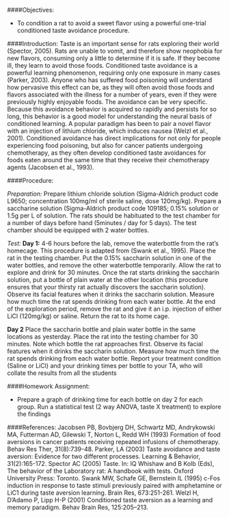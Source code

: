 ####Objectives:
*	To condition a rat to avoid a sweet flavor using a powerful one-trial conditioned taste avoidance procedure.

####Introduction:
Taste is an important sense for rats exploring their world (Spector, 2005).  Rats are unable to vomit, and therefore show neophobia for new flavors, consuming only a little to determine if it is safe.  If they become ill, they learn to avoid those foods. Conditioned taste avoidance is a powerful learning phenomenon, requiring only one exposure in many cases (Parker, 2003).  Anyone who has suffered food poisoning will understand how pervasive this effect can be, as they will often avoid those foods and flavors associated with the illness for a number of years, even if they were previously highly enjoyable foods.  The avoidance can be very specific.  Because this avoidance behavior is acquired so rapidly and persists for so long, this behavior is a good model for understanding the neural basis of conditioned learning.  A popular paradigm has been to pair a novel flavor with an injection of lithium chloride, which induces nausea (Welzl et al., 2001).   Conditioned avoidance has direct implications for not only for people experiencing food poisoning, but also for cancer patients undergoing chemotherapy, as they often develop conditioned taste avoidances for foods eaten around the same time that they receive their chemotherapy agents (Jacobsen et al., 1993).  

####Procedure:

*Preparation:*
Prepare lithium chloride solution (Sigma-Aldrich product code L9650; concentration 100mg/ml of sterile saline, dose 120mg/kg).  Prepare a saccharine solution (Sigma-Aldrich product code 109185; 0.15% solution or 1.5g per L of solution.  The rats should be habituated to the test chamber for a number of days before hand (5minutes / day for 5 days).  The test chamber should be equipped with 2 water bottles.

*Test:*
**Day 1:**
4-6 hours before the lab, remove the waterbottle from the rat’s homecage.
This procedure is adapted from (Swank et al., 1995).  Place the rat in the testing chamber.  Put the 0.15% saccharin solution in one of the water bottles, and remove the other waterbottle temporarily.  Allow the rat to explore and drink for 30 minutes.  Once the rat starts drinking the saccharin solution, put a bottle of plain water at the other location (this procedure ensures that your thirsty rat actually discovers the saccharin solution).  Observe its facial features when it drinks the saccharin solution. Measure how much time the rat spends drinking from each water bottle.  At the end of the exploration period, remove the rat and give it an i.p. injection of either LiCl (120mg/kg) or saline.  Return the rat to its home cage.

**Day 2**
Place the saccharin bottle and plain water bottle in the same locations as yesterday.  Place the rat into the testing chamber for 30 minutes.  Note which bottle the rat approaches first.  Observe its facial features when it drinks the saccharin solution. Measure how much time the rat spends drinking from each water bottle.  Report your treatment condition (Saline or LiCl) and your drinking times per bottle to your TA, who will collate the results from all the students

####Homework Assignment:
*	Prepare a graph of drinking time for each bottle on day 2 for each group.  Run a statistical test (2 way ANOVA, taste X treatment) to explore the findings

####References:
Jacobsen PB, Bovbjerg DH, Schwartz MD, Andrykowski MA, Futterman AD, Gilewski T, Norton L, Redd WH (1993) Formation of food aversions in cancer patients receiving repeated infusions of chemotherapy. Behav Res Ther, 31(8):739-48.
Parker, LA (2003) Taste avoidance and taste aversion: Evidence for two different processes. Learning & Behavior, 31(2):165-172.
Spector AC (2005) Taste. In: IQ Whishaw and B Kolb (Eds), The behavior of the Laboratory rat: A handbook with tests. Oxford University Press: Toronto.
Swank MW, Schafe GE, Bernstein IL (1995) c-Fos induction in response to taste stimuli previously paired with amphetamine or LiC1 during taste aversion learning. Brain Res, 673:251-261.
Welzl H, D’Adamo P, Lipp H-P (2001) Conditioned taste aversion as a learning and memory paradigm. Behav Brain Res, 125:205–213.
